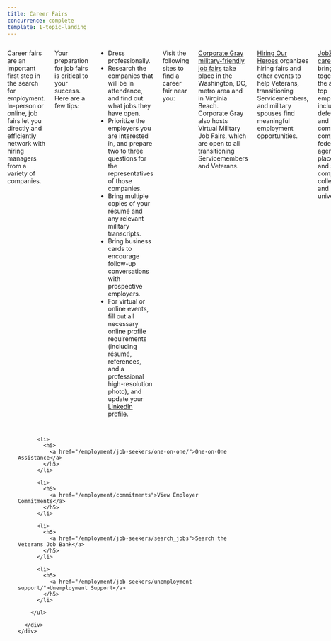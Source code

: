 ```yaml
---
title: Career Fairs
concurrence: complete
template: 1-topic-landing
---
```


<div class="main" role="main" markdown="0">

<div class="section one" markdown="0">
<div class="primary" markdown="0">
<div class="row" markdown="0">
<div class="small-12 columns usa-content" markdown="1">

Career fairs are an important first step in the search for employment. In-person or online, job fairs let you directly and efficiently network with hiring managers from a variety of companies. 

Your preparation for job fairs is critical to your success. Here are a few tips:

- Dress professionally.
- Research the companies that will be in attendance, and find out what jobs they have open.
- Prioritize the employers you are interested in, and prepare two to three questions for the representatives of those companies.
- Bring multiple copies of your résumé and any relevant military transcripts.
- Bring business cards to encourage follow-up conversations with prospective employers.
- For virtual or online events, fill out all necessary online profile requirements (including résumé, references, and a professional high-resolution photo), and update your [LinkedIn profile](https://www.linkedin.com/).

Visit the following sites to find a career fair near you: 

[Corporate Gray military-friendly job fairs](http://www.corporategray.com/jobfairs) take place in the Washington, DC, metro area and in Virginia Beach. Corporate Gray also hosts Virtual Military Job Fairs, which are open to all transitioning Servicemembers and Veterans.
 
[Hiring Our Heroes](https://www.uschamberfoundation.org/events/hiringfairs) organizes hiring fairs and other events to help Veterans, transitioning Servicemembers, and military spouses find meaningful employment opportunities.

[JobZone career fairs](https://www.jobzoneonline.com/) bring together the area’s top employers, including defense and commercial companies, federal agencies, placement and staffing companies, colleges, and universities. 

[Military Officers Association of America (MOAA)](http://www.moaa.org/) hosts six free, live hiring and networking events, as well as quarterly virtual events for Servicemembers and their spouses.

[TechExpoUSA.com](https://techexpousa.com/) serves as an online career center where defense contractors, technology companies, consulting firms, and numerous U.S. governmental agencies can recruit and hire experienced professionals with security clearance.

[Virtual Job Scout](https://www.virtualjobscout.org/), sponsored by the U.S. Chamber of Commerce Foundation’s Hiring Our Heroes, connects Veterans, transitioning Servicemembers, and military spouses with recruiters online. 

[Veteran Recruiting job fairs](http://veteranrecruiting.com/) are virtual events that give job seekers the opportunity to chat live with employers online. Employers are also available offline.


</div>
</div>
</div>


<div class="navigation">
  <div class="row">
    <div class="small-12 columns">
        <ul class="small-block-grid-1 medium-block-grid-3 cards small">

          <li>
            <h5>
              <a href="/employment/job-seekers/one-on-one/">One-on-One Assistance</a>
            </h5>  
          </li>

          <li>
            <h5>
              <a href="/employment/commitments">View Employer Commitments</a>
            </h5>  
          </li>

          <li>
            <h5>
              <a href="/employment/job-seekers/search_jobs">Search the Veterans Job Bank</a>
            </h5>  
          </li>  

          <li>
            <h5>
              <a href="/employment/job-seekers/unemployment-support/">Unemployment Support</a>
            </h5>  
          </li>    

        </ul>

      </div>
    </div>  
  </div>
</div>
